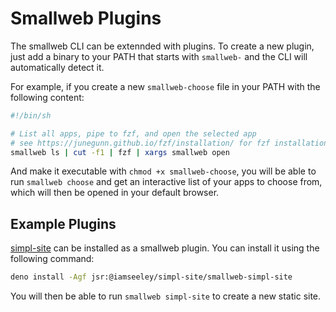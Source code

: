 # Smallweb Plugins

The smallweb CLI can be extennded with plugins. To create a new plugin, just add a binary to your PATH that starts with `smallweb-` and the CLI will automatically detect it.

For example, if you create a new `smallweb-choose` file in your PATH with the following content:

```sh
#!/bin/sh

# List all apps, pipe to fzf, and open the selected app
# see https://junegunn.github.io/fzf/installation/ for fzf installation instructions
smallweb ls | cut -f1 | fzf | xargs smallweb open
```

And make it executable with `chmod +x smallweb-choose`, you will be able to run `smallweb choose` and get an interactive list of your apps to choose from, which will then be opened in your default browser.

## Example Plugins

[simpl-site](https://github.com/iamseeley/simpl-site) can be installed as a smallweb plugin. You can install it using the following command:

```sh
deno install -Agf jsr:@iamseeley/simpl-site/smallweb-simpl-site
```

You will then be able to run `smallweb simpl-site` to create a new static site.
